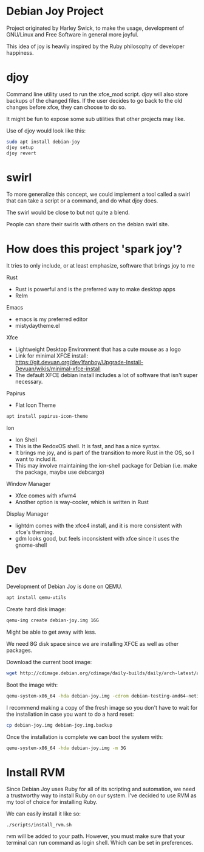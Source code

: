 # Debian Joy Project

Project originated by Harley Swick, to make the usage, development of GNU/Linux and Free Software in general more joyful.

This idea of joy is heavily inspired by the Ruby philosophy of developer happiness.

# djoy

Command line utility used to run the xfce_mod script. djoy will also store backups of the changed files.
If the user decides to go back to the old changes before xfce, they can choose to do so.

It might be fun to expose some sub utilities that other projects may like.

Use of djoy would look like this:

```bash
sudo apt install debian-joy
djoy setup
djoy revert
```

# swirl

To more generalize this concept, we could implement a tool called a swirl that can take a script or a command, and do what djoy does.

The swirl would be close to but not quite a blend.

People can share their swirls with others on the debian swirl site.

# How does this project 'spark joy'?

It tries to only include, or at least emphasize, software that brings joy to me

Rust
- Rust is powerful and is the preferred way to make desktop apps
- Relm

Emacs
- emacs is my preferred editor
- mistydaytheme.el

Xfce
- Lightweight Desktop Environment that has a cute mouse as a logo
- Link for minimal XFCE install: https://git.devuan.org/dev1fanboy/Upgrade-Install-Devuan/wikis/minimal-xfce-install
- The default XFCE debian install includes a lot of software that isn't super necessary.

Papirus
- Flat Icon Theme
```bash
apt install papirus-icon-theme
```

Ion
- Ion Shell
- This is the RedoxOS shell. It is fast, and has a nice syntax.
- It brings me joy, and is part of the transition to more Rust in the OS, so I want to includ it.
- This may involve maintaining the ion-shell package for Debian (i.e. make the package, maybe use debcargo)

Window Manager
- Xfce comes with xfwm4
- Another option is way-cooler, which is written in Rust

Display Manager
- lightdm comes with the xfce4 install, and it is more consistent with xfce's theming.
- gdm looks good, but feels inconsistent with xfce since it uses the gnome-shell

# Dev

Development of Debian Joy is done on QEMU.

```bash
apt install qemu-utils
```

Create hard disk image:
```bash
qemu-img create debian-joy.img 16G
```

Might be able to get away with less.

We need 8G disk space since we are installing XFCE as well as other packages.

Download the current boot image:
```bash
wget http://cdimage.debian.org/cdimage/daily-builds/daily/arch-latest/amd64/iso-cd/debian-testing-amd64-netinst.iso
```

Boot the image with:
```bash
qemu-system-x86_64 -hda debian-joy.img -cdrom debian-testing-amd64-netinst.iso -boot d -m 3G
```

I recommend making a copy of the fresh image so you don't have to wait for the installation in case you want to do a hard reset:
```bash
cp debian-joy.img debian-joy.img.backup
```

Once the installation is complete we can boot the system with:
```bash
qemu-system-x86_64 -hda debian-joy.img -m 3G
```

# Install RVM

Since Debian Joy uses Ruby for all of its scripting and automation, we need a trustworthy way to install Ruby on our system. I've decided to use RVM as my tool of choice for installing Ruby.

We can easily install it like so:
```
./scripts/install_rvm.sh
```

rvm will be added to your path. However, you must make sure that your terminal can run command as login shell. Which can be set in preferences.